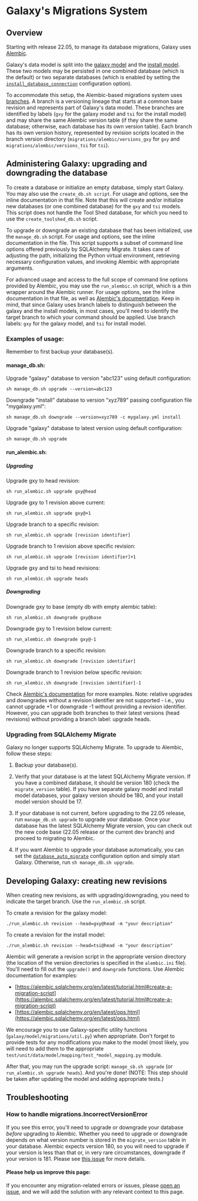# Galaxy's Migrations System

## Overview

Starting with release 22.05, to manage its database migrations, Galaxy uses [Alembic](https://alembic.sqlalchemy.org). 

Galaxy's data model is split into the [galaxy model](https://github.com/galaxyproject/galaxy/blob/dev/lib/galaxy/model/__init__.py) and the [install model](https://github.com/galaxyproject/galaxy/blob/dev/lib/galaxy/model/tool_shed_install/__init__.py). These two models may be persisted in one combined database (which is the default) or two separate databases (which is enabled by setting the [`install_database_connection`](https://github.com/galaxyproject/galaxy/blob/dev/lib/galaxy/webapps/galaxy/config_schema.yml#L157) configuration option). 

To accommodate this setup, the Alembic-based migrations system uses [branches](https://alembic.sqlalchemy.org/en/latest/branches.html#working-with-branches). A branch is a versioning lineage that starts at a common base revision and represents part of Galaxy's data model. These branches are identified by labels (`gxy` for the galaxy model and `tsi` for the install model) and may share the same Alembic version table (if they share the same database; otherwise, each database has its own version table). Each branch has its own version history, represented by revision scripts located in the branch version directory (`migrations/alembic/versions_gxy` for `gxy` and `migrations/alembic/versions_tsi` for `tsi`). 

## Administering Galaxy: upgrading and downgrading the database

To create a database or initialize an empty database, simply start Galaxy. You may also use the `create_db.sh script`. For usage and options, see the inline documentation in that file. Note that this will create and/or initialize new databases (or one combined database) for the `gxy` and `tsi` models. This script does not handle the Tool Shed database, for which you need to use the `create_toolshed_db.sh` script.

To upgrade or downgrade an existing database that has been initialized, use the `manage_db.sh` script. For usage and options, see the inline documentation in the file. This script supports a subset of command line options offered previously by SQLAlchemy Migrate. It takes care of adjusting the path, initializing the Python virtual environment, retrieving necessary configuration values, and invoking Alembic with appropriate arguments.

For advanced usage and access to the full scope of command line options provided by Alembic, you may use the `run_alembic.sh` script, which is a thin wrapper around the Alembic runner. For usage options, see the inline documentation in that file, as well as [Alembic's documentation](https://alembic.sqlalchemy.org). Keep in mind, that since Galaxy uses branch labels to distinguish between the galaxy and the install models, in most cases, you'll need to identify the target branch to which your command should be applied. Use branch labels: `gxy` for the galaxy model, and `tsi` for install model.

### Examples of usage:

Remember to first backup your database(s).

#### manage_db.sh:

Upgrade "galaxy" database to version "abc123" using default configuration:

`sh manage_db.sh upgrade --version=abc123`

Downgrade "install" database to version "xyz789" passing configuration file "mygalaxy.yml":

`sh manage_db.sh downgrade --version=xyz789 -c mygalaxy.yml install`

Upgrade "galaxy" database to latest version using default configuration:

`sh manage_db.sh upgrade`

#### run_alembic.sh:

##### Upgrading

Upgrade gxy to head revision:

`sh run_alembic.sh upgrade gxy@head`

Upgrade gxy to 1 revision above current:

`sh run_alembic.sh upgrade gxy@+1`

Upgrade branch to a specific revision:

`sh run_alembic.sh upgrade [revision identifier]`

Upgrade branch to 1 revision above specific revision:

`sh run_alembic.sh upgrade [revision identifier]+1`

Upgrade gxy and tsi to head revisions:

`sh run_alembic.sh upgrade heads`
 
##### Downgrading

Downgrade gxy to base (empty db with empty alembic table):

`sh run_alembic.sh downgrade gxy@base`

Downgrade gxy to 1 revision below current:

`sh run_alembic.sh downgrade gxy@-1`

Downgrade branch to a specific revision:

`sh run_alembic.sh downgrade [revision identifier]`

Downgrade branch to 1 revision below specific revision:

`sh run_alembic.sh downgrade [revision identifier]-1 `
 
Check [Alembic's documentation](https://alembic.sqlalchemy.org) for more examples.
Note: relative upgrades and downgrades without a revision identifier are not supported - i.e., you cannot upgrade +1 or downgrade -1 without providing a revision identifier. However, you can upgrade both branches to their latest versions (head revisions) without providing a branch label: upgrade heads.

### Upgrading from SQLAlchemy Migrate

Galaxy no longer supports SQLAlchemy Migrate. To upgrade to Alembic, follow these steps:

1. Backup your database(s).

2. Verify that your database is at the latest SQLAlchemy Migrate version. If you have a combined database, it should be version 180 (check the `migrate_version` table). If you have separate galaxy model and install model databases, your galaxy version should be 180, and your install model version should be 17.

3. If your database is not current, before upgrading to the 22.05 release, run `manage_db.sh upgrade` to upgrade your database. Once your database has the latest SQLAlchemy Migrate version, you can check out the new code base (22.05 release or the current dev branch) and proceed to migrating to Alembic.

4. If you want Alembic to upgrade your database automatically, you can set the [`database_auto_migrate`](https://github.com/galaxyproject/galaxy/blob/dev/lib/galaxy/webapps/galaxy/config_schema.yml#L170) configuration option and simply start Galaxy. Otherwise, run `sh manage_db.sh upgrade`.

## Developing Galaxy: creating new revisions

When creating new revisions, as with upgrading/downgrading, you need to indicate the target branch. Use the `run_alembic.sh` script.

To create a revision for the galaxy model:

`./run_alembic.sh revision --head=gxy@head -m "your description"`

To create a revision for the install model:

`./run_alembic.sh revision --head=tsi@head -m "your description"`

Alembic will generate a revision script in the appropriate version directory (the location of the version directories is specified in the `alembic.ini` file). You'll need to fill out the `upgrade()` and `downgrade` functions. Use Alembic documentation for examples:
- [https://alembic.sqlalchemy.org/en/latest/tutorial.html#create-a-migration-script](https://alembic.sqlalchemy.org/en/latest/tutorial.html#create-a-migration-script)
- [https://alembic.sqlalchemy.org/en/latest/ops.html](https://alembic.sqlalchemy.org/en/latest/ops.html)

We encourage you to use Galaxy-specific utility functions (`galaxy/model/migrations/util.py`) when appropriate. Don't forget to provide tests for any modifications you make to the model (most likely, you will need to add them to the appropriate `test/unit/data/model/mapping/test_*model_mapping.py` module.
 
After that, you may run the upgrade script: `manage_sb.sh upgrade` (or `run_alembic.sh upgrade heads`). And you're done! (NOTE: This step should be taken after updating the model and adding appropriate tests.)

## Troubleshooting

### How to handle migrations.IncorrectVersionError

If you see this error, you'll need to upgrade or downgrade your database *before* upgrading to
Alembic. Whether you need to upgrade or downgrade depends on what version number is stored in 
the `migrate_version` table in your database. Alembic expects version 180, so you will need to
upgrade if your version is less than that or, in very rare circumstances, downgrade if your version
is 181. Please see [this issue](https://github.com/galaxyproject/galaxy/issues/13528) for more details.

#### Please help us improve this page:
If you encounter any migration-related errors or issues, please [open an issue](https://github.com/galaxyproject/galaxy/issues/new?assignees=&labels=&template=bug_report.md&title=), and we will add the solution with any relevant context to this page.
